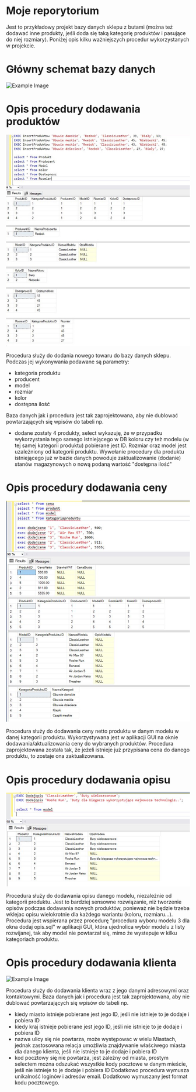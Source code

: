 # Moje reporytorium
Jest to przykładowy projekt bazy danych sklepu z butami (można też dodawać inne produkty, jeśli doda się taką kategorię produktów i pasujące do niej rozmiary). Poniżej opis kilku ważniejszych procedur wykorzystanych w projekcie.

# Główny schemat bazy danych
![Example Image](Zdjęcia/schematbazydanych.JPG)

# Opis procedury dodawania produktów

![Example Image](Zdjęcia/dodawanieproduktow.JPG)

Procedura służy do dodania nowego towaru do bazy danych sklepu. Podczas jej wykonywania podawane są parametry:
- kategoria produktu
- producent
- model
- rozmiar
- kolor
- dostępna ilość

Baza danych jak i procedura jest tak zaprojektowana, aby nie dublować powtarzających się wpisów do tabeli np.
- dodane zostały 4 produkty, select wykazuję, że w przypadku wykorzystania tego samego istniejącego w DB koloru czy też modelu (w tej samej kategorii produktu) pobierane jest ID.
Rozmiar oraz model jest uzależniony od kategorii produktu.
Wywołanie procedury dla produktu istniejącego już w bazie danych powoduje zaktualizowanie (dodanie) stanów magazynowych o nową podaną wartość "dostępna ilość"

# Opis procedury dodawania ceny

![Example Image](Zdjęcia/proceduraceny.JPG)

Procedura służy do dodawania ceny netto produktu w danym modelu w danej kategorii produktu. Wykorzystywana jest w aplikacji GUI na oknie dodawania/aktualizowania ceny do wybranych produktów.
Procedura zaprojektowana została tak, że jeżeli istnieje już przypisana cena do danego produktu, to zostaje ona zaktualizowana.

# Opis procedury dodawania opisu

![Example Image](Zdjęcia/proceduraopisu.JPG)

Procedura służy do dodawania opisu danego modelu, niezależnie od kategorii produktu. Jest to bardziej sensowne rozwiązanie, niż tworzenie opisów podczas dodawania nowych produktów, ponieważ nie będzie trzeba wklejac opisu wielokrotnie dla każdego wariantu (koloru, rozmiaru...). Procedura jest wspierana przez procedurę "procedura wyboru modelu 3 dla okna dodaj opis.sql" w aplikacji GUI, która ujednolica wybór modelu z listy rozwijanej, tak aby model nie powtarzał się, mimo że wystepuje w kilku kategoriach produktu.

# Opis procedury dodawania klienta

![Example Image](Zdjęcia/proceduraklienta.JPG)

Procedura służy do dodawania klienta wraz z jego danymi adresowymi oraz kontaktowymi. Baza danych jak i procedura jest tak zaprojektowana, aby nie dublować powtarzających się wpisów do tabeli np.
- kiedy miasto istnieje pobierane jest jego ID, jeśli nie istnieje to je dodaje i pobiera ID
- kiedy kraj istnieje pobierane jest jego ID, jeśli nie istnieje to je dodaje i pobiera ID
- nazwa ulicy się nie powtarza, może występowac w wielu Miastach, jednak zastosowana relacja umożliwia znajdywanie właściwego miasta dla danego klienta, jeśli nie istnieje to je dodaje i pobiera ID
- kod pocztowy się nie powtarza, jest zależny od miasta, prostym selectem można odszukać wszystkie kody pocztowe w danym mieście, jeśli nie istnieje to je dodaje i pobiera ID
Dodatkowo procedura wymusza unikalność loginów i adresów email. Dodatkowo wymuszany jest format kodu pocztowego.
